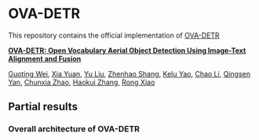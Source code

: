 # OVA-DETR

This repository contains the official implementation of [OVA-DETR](https://arxiv.org/abs/2408.12246)

**[OVA-DETR: Open Vocabulary Aerial Object Detection Using Image-Text Alignment and Fusion](https://arxiv.org/abs/2408.12246)**

[Guoting Wei](https://arxiv.org/search/cs?searchtype=author&query=Wei,+G), [Xia Yuan](https://arxiv.org/search/cs?searchtype=author&query=Yuan,+X), [Yu Liu](https://arxiv.org/search/cs?searchtype=author&query=Liu,+Y), [Zhenhao Shang](https://arxiv.org/search/cs?searchtype=author&query=Shang,+Z), [Kelu Yao](https://arxiv.org/search/cs?searchtype=author&query=Yao,+K), [Chao Li](https://arxiv.org/search/cs?searchtype=author&query=Li,+C), [Qingsen Yan](https://arxiv.org/search/cs?searchtype=author&query=Yan,+Q), [Chunxia Zhao](https://arxiv.org/search/cs?searchtype=author&query=Zhao,+C), [Haokui Zhang](https://arxiv.org/search/cs?searchtype=author&query=Zhang,+H), [Rong Xiao](https://arxiv.org/search/cs?searchtype=author&query=Xiao,+R)



## Partial results

### Overall architecture of OVA-DETR











 